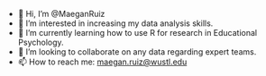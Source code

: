 - 👋 Hi, I’m @MaeganRuiz
- 👀 I’m interested in increasing my data analysis skills.
- 🌱 I’m currently learning how to use R for research in Educational Psychology.
- 💞️ I’m looking to collaborate on any data regarding expert teams.
- 📫 How to reach me: maegan.ruiz@wustl.edu

<!---
MaeganRuiz/MaeganRuiz is a ✨ special ✨ repository because its `README.md` (this file) appears on your GitHub profile.
You can click the Preview link to take a look at your changes.
--->
